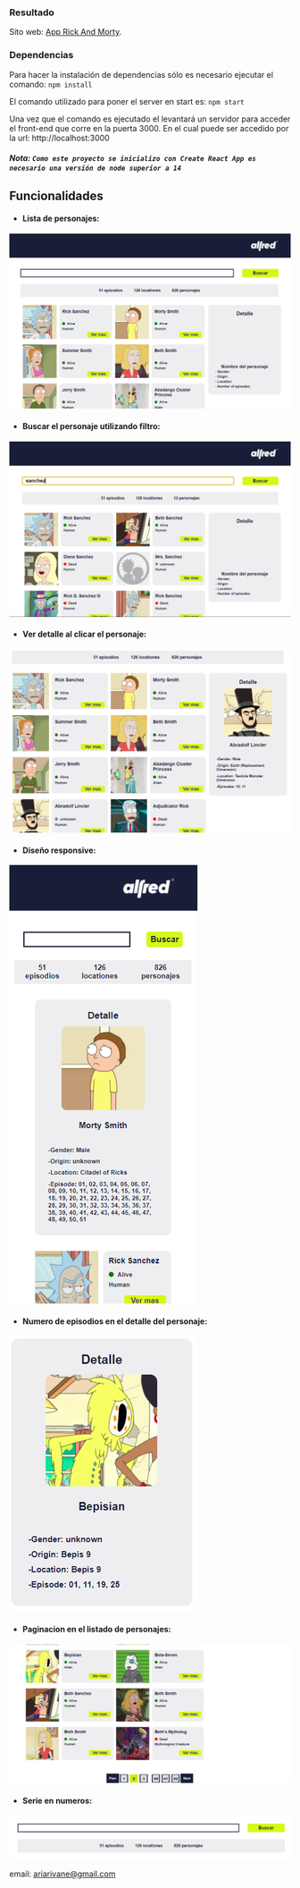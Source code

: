 ### Resultado
Sito web: [App Rick And Morty](https://vane17.github.io/App-Rick-and-Morty/).


### Dependencias

Para hacer la instalación de dependencias sólo es necesario ejecutar el comando: `npm install`

El comando utilizado para poner el server en start es: `npm start`

Una vez que el comando es ejecutado el levantará un servidor  para acceder el front-end que corre en la puerta 3000. En el cual puede ser accedido por la url: http://localhost:3000

##### Nota:  `Como este proyecto se inicializo con Create React App es necesario una versión de node superior a 14`



## Funcionalidades
- #### Lista de personajes:

![](https://github.com/vane17/App-Rick-and-Morty/blob/master/public/listaPersonajes.png)



- #### Buscar el personaje utilizando  filtro:
![](https://github.com/vane17/App-Rick-and-Morty/blob/master/public/filtro.png)


- #### Ver detalle al clicar el personaje:
![](https://github.com/vane17/App-Rick-and-Morty/blob/master/public/details.png)


- #### Diseño responsive:
![](https://github.com/vane17/App-Rick-and-Morty/blob/master/public/responsive.png)



- #### Numero de episodios en el detalle del personaje:
![](https://github.com/vane17/App-Rick-and-Morty/blob/master/public/episodios.png)


- #### Paginacion en el listado de personajes:
![](https://github.com/vane17/App-Rick-and-Morty/blob/master/public/paginacion.png)

- #### Serie en numeros:
![](https://github.com/vane17/App-Rick-and-Morty/blob/master/public/serie.png)


email: ariarivane@gmail.com






























